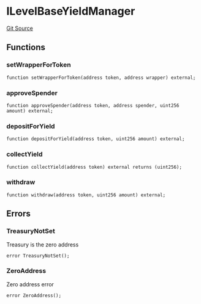 # ILevelBaseYieldManager
[Git Source](https://github.com/Level-Money/contracts/blob/596e7d17f2f0a509e7a447183bc335cd46833918/src/interfaces/ILevelBaseYieldManager.sol)


## Functions
### setWrapperForToken


```solidity
function setWrapperForToken(address token, address wrapper) external;
```

### approveSpender


```solidity
function approveSpender(address token, address spender, uint256 amount) external;
```

### depositForYield


```solidity
function depositForYield(address token, uint256 amount) external;
```

### collectYield


```solidity
function collectYield(address token) external returns (uint256);
```

### withdraw


```solidity
function withdraw(address token, uint256 amount) external;
```

## Errors
### TreasuryNotSet
Treasury is the zero address


```solidity
error TreasuryNotSet();
```

### ZeroAddress
Zero address error


```solidity
error ZeroAddress();
```

